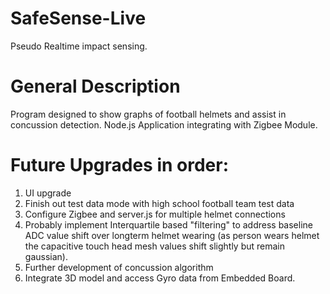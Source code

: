 # SafeSense-Live
Pseudo Realtime impact sensing. 

# General Description 
Program designed to show graphs of football helmets and assist in concussion detection. Node.js Application integrating with Zigbee Module.

# Future Upgrades in order:
1. UI upgrade
2. Finish out test data mode with high school football team test data
3. Configure Zigbee and server.js for multiple helmet connections
4. Probably implement Interquartile based "filtering" to address baseline ADC value shift over longterm helmet wearing
(as person wears helmet the capacitive touch head mesh values shift slightly but remain gaussian).
5. Further development of concussion algorithm
6. Integrate 3D model and access Gyro data from Embedded Board.
